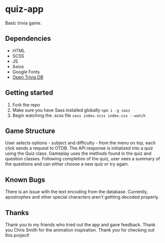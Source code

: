 # quiz-app

Basic trivia game.

## Dependencies

- HTML
- SCSS
- JS
- Axios
- Google Fonts
- [Open Trivia DB](https://opentdb.com/)

## Getting started

1. Fork the repo
2. Make sure you have Sass installed globally `npm i -g sass`
3. Begin watching the .scss file `sass index.scss index.css --watch`

## Game Structure

User selects options - subject and difficulty - from the menu on top, each click sends a request to OTDB. The API response is initialized into a quiz using the Quiz class. Gameplay uses the methods found in the quiz and question classes. Following completion of the quiz, user sees a summary of the questions and can either choose a new quiz or try again.

## Known Bugs

There is an issue with the text encoding from the database. Currently, apostrophes and other special characters aren't gettting decoded properly.

## Thanks

Thank you to my friends who tried out the app and gave feedback. Thank you Chris Smith for the animation inspiration. Thank _you_ for checking out this project!
